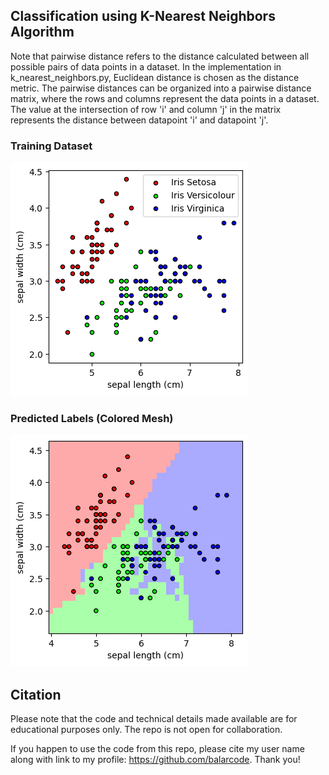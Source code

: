## Classification using K-Nearest Neighbors Algorithm

Note that pairwise distance refers to the distance calculated between all possible pairs of data points in a dataset. In the implementation in k_nearest_neighbors.py, Euclidean distance is chosen as the distance metric. The pairwise distances can be organized into a pairwise distance matrix, where the rows and columns represent the data points in a dataset. The value at the intersection of row 'i' and column 'j' in the matrix represents the distance between datapoint 'i' and datapoint 'j'.


### Training Dataset

![Training Dataset](input.png)

### Predicted Labels (Colored Mesh)

![Predicted Labels](knn_classification_output.png)

## Citation

Please note that the code and technical details made available are for educational purposes only. The repo is not open for collaboration.

If you happen to use the code from this repo, please cite my user name along with link to my profile: https://github.com/balarcode. Thank you!

